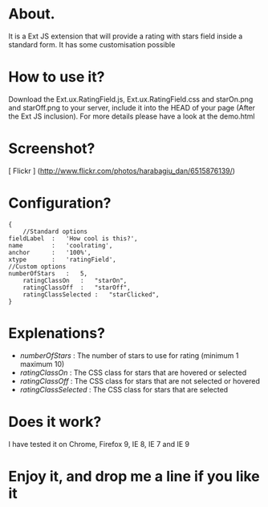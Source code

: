 # About.
 It is a Ext JS extension that will provide a rating with stars field inside a standard form. It has some customisation possible
    
# How to use it?
 Download the Ext.ux.RatingField.js, Ext.ux.RatingField.css and starOn.png and starOff.png to your server, include it into the HEAD of your page (After the Ext JS inclusion). For more details please have a look at the demo.html

# Screenshot?
 [ Flickr ] (http://www.flickr.com/photos/harabagiu_dan/6515876139/)
 
# Configuration?

    {
    	//Standard options
	fieldLabel	:	'How cool is this?',
	name		:	'coolrating',
	anchor		:	'100%',
	xtype		:	'ratingField',
	//Custom options
	numberOfStars	:	5,
    	ratingClassOn	:	"starOn",
    	ratingClassOff	:	"starOff",
    	ratingClassSelected	:	"starClicked",
    }

# Explenations?

* _numberOfStars_ : The number of stars to use for rating (minimum 1 maximum 10)
* _ratingClassOn_ : The CSS class for stars that are hovered or selected
* _ratingClassOff_ : The CSS class for stars that are not selected or hovered
* _ratingClassSelected_ : The CSS class for stars that are selected

# Does it work?

 I have tested it on Chrome, Firefox 9, IE 8, IE 7 and IE 9

# Enjoy it, and drop me a line if you like it